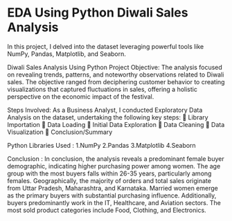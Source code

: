# EDA Using Python Diwali Sales Analysis
 In this project, I delved into the dataset leveraging powerful tools like NumPy, Pandas, Matplotlib, and Seaborn.

Diwali Sales Analysis Using Python
Project Objective:
The analysis focused on revealing trends, patterns, and noteworthy observations related to Diwali sales. The objective ranged from deciphering customer behavior to creating visualizations that captured fluctuations in sales, offering a holistic perspective on the economic impact of the festival.

Steps Involved:
As a Business Analyst, I conducted Exploratory Data Analysis on the dataset, undertaking the following key steps: 📌 Library Importation 📌 Data Loading 📌 Initial Data Exploration 📌 Data Cleaning 📌 Data Visualization 📌 Conclusion/Summary

Python Libraries Used :
1.NumPy 2.Pandas 3.Matplotlib 4.Seaborn

Conclusion :
In conclusion, the analysis reveals a predominant female buyer demographic, indicating higher purchasing power among women. The age group with the most buyers falls within 26-35 years, particularly among females. Geographically, the majority of orders and total sales originate from Uttar Pradesh, Maharashtra, and Karnataka. Married women emerge as the primary buyers with substantial purchasing influence. Additionally, buyers predominantly work in the IT, Healthcare, and Aviation sectors. The most sold product categories include Food, Clothing, and Electronics.
